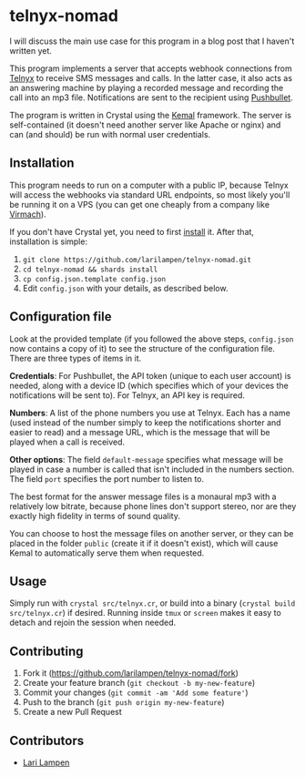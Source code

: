 # telnyx-nomad

I will discuss the main use case for this program in a blog post that I haven't written yet.

This program implements a server that accepts webhook connections from [Telnyx](https://refer.telnyx.com/asgvm) to receive SMS messages and calls. In the latter case, it also acts as an answering machine by playing a recorded message and recording the call into an mp3 file. Notifications are sent to the recipient using [Pushbullet](https://www.pushbullet.com/).

The program is written in Crystal using the [Kemal](https://kemalcr.com/) framework. The server is self-contained (it doesn't need another server like Apache or nginx) and can (and should) be run with normal user credentials.


## Installation

This program needs to run on a computer with a public IP, because Telnyx will access the webhooks via standard URL endpoints, so most likely you'll be running it on a VPS (you can get one cheaply from a company like [Virmach](https://billing.virmach.com/aff.php?aff=9686)).

If you don't have Crystal yet, you need to first [install](https://crystal-lang.org/install/) it. After that, installation is simple:

1. `git clone https://github.com/larilampen/telnyx-nomad.git`
2. `cd telnyx-nomad && shards install`
3. `cp config.json.template config.json`
4. Edit `config.json` with your details, as described below.


## Configuration file

Look at the provided template (if you followed the above steps, `config.json` now contains a copy of it) to see the structure of the configuration file. There are three types of items in it.

**Credentials**: For Pushbullet, the API token (unique to each user account) is needed, along with a device ID (which specifies which of your devices the notifications will be sent to). For Telnyx, an API key is required.

**Numbers**: A list of the phone numbers you use at Telnyx. Each has a name (used instead of the number simply to keep the notifications shorter and easier to read) and a message URL, which is the message that will be played when a call is received.

**Other options**: The field `default-message` specifies what message will be played in case a number is called that isn't included in the numbers section. The field `port` specifies the port number to listen to.

The best format for the answer message files is a monaural mp3 with a relatively low bitrate, because phone lines don't support stereo, nor are they exactly high fidelity in terms of sound quality.

You can choose to host the message files on another server, or they can be placed in the folder `public` (create it if it doesn't exist), which will cause Kemal to automatically serve them when requested.


## Usage

Simply run with `crystal src/telnyx.cr`, or build into a binary (`crystal build src/telnyx.cr`) if desired. Running inside `tmux` or `screen` makes it easy to detach and rejoin the session when needed.


## Contributing

1. Fork it (<https://github.com/larilampen/telnyx-nomad/fork>)
2. Create your feature branch (`git checkout -b my-new-feature`)
3. Commit your changes (`git commit -am 'Add some feature'`)
4. Push to the branch (`git push origin my-new-feature`)
5. Create a new Pull Request


## Contributors

- [Lari Lampen](https://github.com/larilampen)
